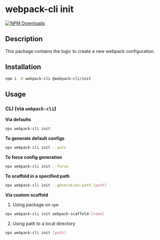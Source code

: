# webpack-cli init

[![NPM Downloads][downloads]][downloads-url]

## Description

This package contains the logic to create a new webpack configuration.

## Installation

```bash
npm i -D webpack-cli @webpack-cli/init
```

## Usage

### CLI (via `webpack-cli`)

**Via defaults**

```bash
npx webpack-cli init
```

**To generate default configs**

```bash
npx webpack-cli init --auto
```

**To force config generation**

```bash
npx webpack-cli init --force
```

**To scaffold in a specified path**

```bash
npx webpack-cli init --generation-path [path]
```

**Via custom scaffold**

1. Using package on `npm`

```bash
npx webpack-cli init webpack-scaffold-[name]
```

2. Using path to a local directory

```bash
npx webpack-cli init [path]
```

[downloads]: https://img.shields.io/npm/dm/@webpack-cli/init.svg
[downloads-url]: https://www.npmjs.com/package/@webpack-cli/init
